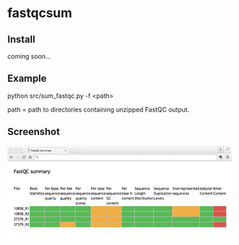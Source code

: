 # fastqcsum

## Install

coming soon...

## Example

python src/sum_fastqc.py -f \<path\>

path = path to directories containing unzipped FastQC output.

## Screenshot

![alt tag](https://raw.githubusercontent.com/khalidm/fastqcsum/master/docs/screenshot.png)
